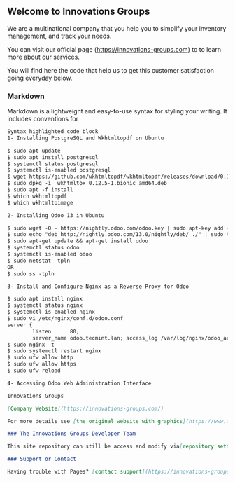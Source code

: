 ## Welcome to Innovations Groups

We are a multinational company that you help you to simplify your inventory management, and track your needs. 

You can visit our official page (https://innovations-groups.com) to to learn more about our services. 

You will find here the code that help us to get this customer satisfaction going everyday below. 

### Markdown

Markdown is a lightweight and easy-to-use syntax for styling your writing. It includes conventions for

```markdown
Syntax highlighted code block
1- Installing PostgreSQL and Wkhtmltopdf on Ubuntu

$ sudo apt update
$ sudo apt install postgresql
$ systemctl status postgresql
$ systemctl is-enabled postgresql
$ wget https://github.com/wkhtmltopdf/wkhtmltopdf/releases/download/0.12.5/wkhtmltox_0.12.5-1.bionic_amd64.deb
$ sudo dpkg -i  wkhtmltox_0.12.5-1.bionic_amd64.deb
$ sudo apt -f install 
$ which wkhtmltopdf
$ which wkhtmltoimage

2- Installing Odoo 13 in Ubuntu

$ sudo wget -O - https://nightly.odoo.com/odoo.key | sudo apt-key add -
$ sudo echo "deb http://nightly.odoo.com/13.0/nightly/deb/ ./" | sudo tee -a /etc/apt/sources.list.d/odoo.list
$ sudo apt-get update && apt-get install odoo
$ systemctl status odoo
$ systemctl is-enabled odoo
$ sudo netstat -tpln
OR
$ sudo ss -tpln

3- Install and Configure Nginx as a Reverse Proxy for Odoo

$ sudo apt install nginx
$ systemctl status nginx
$ systemctl is-enabled nginx
$ sudo vi /etc/nginx/conf.d/odoo.conf
server {
        listen      80;
        server_name odoo.tecmint.lan; access_log /var/log/nginx/odoo_access.log; error_log /var/log/nginx/odoo_error.log; proxy_buffers 16 64k; proxy_buffer_size 128k; location / { proxy_pass http://127.0.0.1:8069; proxy_redirect off; proxy_set_header X-Real-IP $remote_addr; proxy_set_header X-Forwarded-For $proxy_add_x_forwarded_for; proxy_set_header Host $http_host; } location ~* /web/static/ { proxy_cache_valid 200 60m; proxy_buffering on; expires 864000; proxy_pass http://127.0.0.1:8069; } gzip on; gzip_min_length 1000; }
$ sudo nginx -t
$ sudo systemctl restart nginx
$ sudo ufw allow http
$ sudo ufw allow https
$ sudo ufw reload

4- Accessing Odoo Web Administration Interface

Innovations Groups

[Company Website](https://innovations-groups.com/)

For more details see [the original website with graphics](https://www.tecmint.com/install-odoo-in-ubuntu/).

### The Innovations Groups Developer Team

This site repository can still be access and modify via[repository settings](https://github.com/Innovation-Sarl/Odoo-With-Innovations-Groups/settings/pages). 

### Support or Contact

Having trouble with Pages? [contact support](https://innovations-groups.com/contact-us/) and we’ll help you sort it out.
